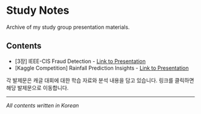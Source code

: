 # Study Notes
Archive of my study group presentation materials.

## Contents
- [3장] IEEE-CIS Fraud Detection - [Link to Presentation](https://stock030730.notion.site/3-IEEE-CIS-Fraud-Detection-1a53b28f2b88801c98a9f296c5e867b5)
- [Kaggle Competition] Rainfall Prediction Insights - [Link to Presentation](https://stock030730.notion.site/Rainfall-Prediction-Insights-1b73b28f2b88800c9184d4d4a99abc92?pvs=4)

각 발제문은 캐글 대회에 대한 학습 자료와 분석 내용을 담고 있습니다. 링크를 클릭하면 해당 발제문으로 이동합니다.

---

*All contents written in Korean*
